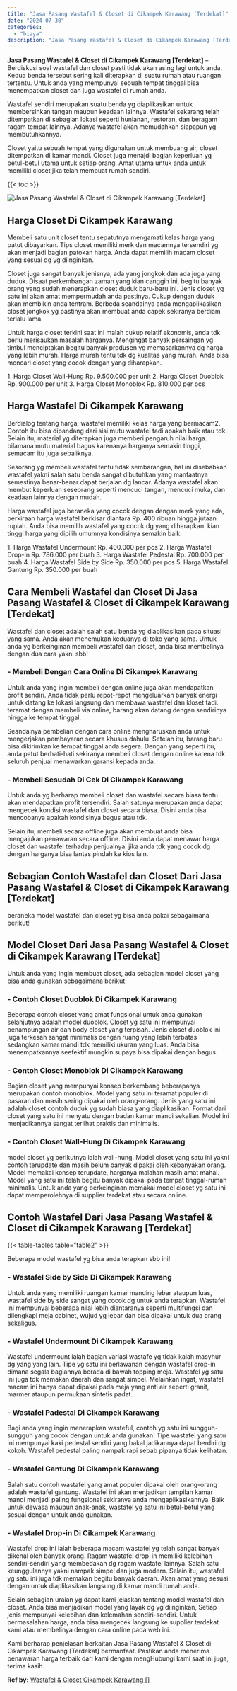 ```yaml
---
title: "Jasa Pasang Wastafel & Closet di Cikampek Karawang [Terdekat]"
date: "2024-07-30"
categories: 
  - "biaya"
description: "Jasa Pasang Wastafel & Closet di Cikampek Karawang [Terdekat]. Kami berharap penjelasan berkaitan Jasa Pasang Wastafel & Closet di Cikampek Karawang [Terdek..."
---
```


**Jasa Pasang Wastafel & Closet di Cikampek Karawang \[Terdekat\]** – Berdiskusi soal wastafel dan closet pasti tidak akan asing lagi untuk anda. Kedua benda tersebut sering kali diterapkan di suatu rumah atau ruangan tertentu. Untuk anda yang mempunyai sebuah tempat tinggal bisa menempatkan closet dan juga wastafel di rumah anda.

Wastafel sendiri merupakan suatu benda yg diaplikasikan untuk membersihkan tangan maupun keadaan lainnya. Wastafel sekarang telah ditempatkan di sebagian lokasi seperti hunianan, restoran, dan beragam ragam tempat lainnya. Adanya wastafel akan memudahkan siapapun yg membutuhkannya.

Closet yaitu sebuah tempat yang digunakan untuk membuang air, closet ditempatkan di kamar mandi. Closet juga menajdi bagian keperluan yg betul-betul utama untuk setiap orang. Amat utama untuk anda untuk memiliki closet jika telah membuat rumah sendiri.

{{< toc >}}

![Jasa Pasang Wastafel & Closet di Cikampek Karawang [Terdekat]](/images/wastafel-closet-murah02.png)

## Harga Closet Di Cikampek Karawang

Membeli satu unit closet tentu sepatutnya mengamati kelas harga yang patut dibayarkan. Tips closet memiliki merk dan macamnya tersendiri yg akan menjadi bagian patokan harga. Anda dapat memilih macam closet yang sesuai dg yg diinginkan.

Closet juga sangat banyak jenisnya, ada yang jongkok dan ada juga yang duduk. Disaat perkembangan zaman yang kian canggih ini, begitu banyak orang yang sudah menerapkan closet duduk baru-baru ini. Jenis closet yg satu ini akan amat mempermudah anda pastinya. Cukup dengan duduk akan membikin anda tentram. Berbeda seandainya anda mengaplikasikan closet jongkok yg pastinya akan membuat anda capek sekiranya berdiam terlalu lama.

Untuk harga closet terkini saat ini malah cukup relatif ekonomis, anda tdk perlu merisaukan masalah harganya. Mengingat banyak persaingan yg timbul menciptakan begitu banyak produsen yg memasarkannya dg harga yang lebih murah. Harga murah tentu tdk dg kualitas yang murah. Anda bisa mencari closet yang cocok dengan yang diharapkan.

1\. Harga Closet Wall-Hung Rp. 9.500.000 per unit 2. Harga Closet Duoblok Rp. 900.000 per unit 3. Harga Closet Monoblok Rp. 810.000 per pcs

## Harga Wastafel Di Cikampek Karawang

Berdialog tentang harga, wastafel memiliki kelas harga yang bermacam2. Contoh itu bisa dipandang dari sisi mutu wastafel tadi apakah baik atau tdk. Selain itu, material yg diterapkan juga memberi pengaruh nilai harga. bilamana mutu material bagus karenanya harganya semakin tinggi, semacam itu juga sebaliknya.

Sesorang yg membeli wastafel tentu tidak sembarangan, hal ini disebabkan wastafel yakni salah satu benda sangat dibutuhkan yang manfaatnya semestinya benar-benar dapat berjalan dg lancar. Adanya wastafel akan membut keperluan seseorang seperti mencuci tangan, mencuci muka, dan keadaan lainnya dengan mudah.

Harga wastafel juga beraneka yang cocok dengan dengan merk yang ada, perkiraan harga wastafel berkisar diantara Rp. 400 ribuan hingga jutaan rupiah. Anda bisa memilih wastafel yang cocok dg yang diharapkan. kian tinggi harga yang dipilih umumnya kondisinya semakin baik.

1\. Harga Wastafel Undermount Rp. 400.000 per pcs 2. Harga Wastafel Drop-in Rp. 786.000 per buah 3. Harga Wastafel Pedestal Rp. 700.000 per buah 4. Harga Wastafel Side by Side Rp. 350.000 per pcs 5. Harga Wastafel Gantung Rp. 350.000 per buah

## Cara Membeli Wastafel dan Closet Di Jasa Pasang Wastafel & Closet di Cikampek Karawang \[Terdekat\]

Wastafel dan closet adalah salah satu benda yg diaplikasikan pada situasi yang sama. Anda akan menemukan keduanya di toko yang sama. Untuk anda yg berkeinginan membeli wastafel dan closet, anda bisa membelinya dengan dua cara yakni sbb!

### \- Membeli Dengan Cara Online Di Cikampek Karawang

Untuk anda yang ingin membeli dengan online juga akan mendapatkan profit sendiri. Anda tidak perlu repot-repot mengeluarkan banyak energi untuk datang ke lokasi langsung dan membawa wastafel dan kloset tadi. teramat dengan membeli via online, barang akan datang dengan sendirinya hingga ke tempat tinggal.

Seandainya pembelian dengan cara online mengharuskan anda untuk mengerjakan pembayaran secara khusus dahulu. Setelah itu, barang baru bisa dikirimkan ke tempat tinggal anda segera. Dengan yang seperti itu, anda patut berhati-hati sekiranya membeli closet dengan online karena tdk seluruh penjual menawarkan garansi kepada anda.

### \- Membeli Sesudah Di Cek Di Cikampek Karawang

Untuk anda yg berharap membeli closet dan wastafel secara biasa tentu akan mendapatkan profit tersendiri. Salah satunya merupakan anda dapat mengecek kondisi wastafel dan closet secara biasa. Disini anda bisa mencobanya apakah kondisinya bagus atau tdk.

Selain itu, membeli secara offline juga akan membuat anda bisa mengajukan penawaran secara offline. Disini anda dapat menawar harga closet dan wastafel terhadap penjualnya. jika anda tdk yang cocok dg dengan harganya bisa lantas pindah ke kios lain.

## Sebagian Contoh Wastafel dan Closet Dari Jasa Pasang Wastafel & Closet di Cikampek Karawang \[Terdekat\]

beraneka model wastafel dan closet yg bisa anda pakai sebagaimana berikut!

## Model Closet Dari Jasa Pasang Wastafel & Closet di Cikampek Karawang \[Terdekat\]

Untuk anda yang ingin membuat closet, ada sebagian model closet yang bisa anda gunakan sebagaimana berikut:

### \- Contoh Closet Duoblok Di Cikampek Karawang

Beberapa contoh closet yang amat fungsional untuk anda gunakan selanjutnya adalah model duoblok. Closet yg satu ini mempunyai penampungan air dan body closet yang terpisah. Jenis closet duoblok ini juga terkesan sangat minimalis dengan ruang yang lebih terbatas sedangkan kamar mandi tdk memiliki ukuran yang luas. Anda bisa menempatkannya seefektif mungkin supaya bisa dipakai dengan bagus.

### \- Contoh Closet Monoblok Di Cikampek Karawang

Bagian closet yang mempunyai konsep berkembang beberapanya merupakan contoh monoblok. Model yang satu ini teramat populer di pasaran dan masih sering dipakai oleh orang-orang. Jenis yang satu ini adalah closet contoh duduk yg sudah biasa yang diaplikasikan. Format dari closet yang satu ini menyatu dengan badan kamar mandi sekalian. Model ini menjadikannya sangat terlihat praktis dan minimalis.

### \- Contoh Closet Wall-Hung Di Cikampek Karawang

model closet yg berikutnya ialah wall-hung. Model closet yang satu ini yakni contoh terupdate dan masih belum banyak dipakai oleh kebanyakan orang. Model memakai konsep terupdate, harganya malahan masih amat mahal. Model yang satu ini telah begitu banyak dipakai pada tempat tinggal-rumah minimalis. Untuk anda yang berkeinginan memakai model closet yg satu ini dapat memperolehnya di supplier terdekat atau secara online.

## Contoh Wastafel Dari Jasa Pasang Wastafel & Closet di Cikampek Karawang \[Terdekat\]

{{< table-tables table="table2" >}}

Beberapa model wastafel yg bisa anda terapkan sbb ini!

### \- Wastafel Side by Side Di Cikampek Karawang

Untuk anda yang memiliki ruangan kamar manding lebar ataupun luas, wastafel side by side sangat yang cocok dg untuk anda terapkan. Wastafel ini mempunyai beberapa nilai lebih diantaranya seperti multifungsi dan dilengkapi meja cabinet, wujud yg lebar dan bisa dipakai untuk dua orang sekaligus.

### \- Wastafel Undermount Di Cikampek Karawang

Wastafel undermount ialah bagian variasi wastafe yg tidak kalah masyhur dg yang yang lain. Tipe yg satu ini berlawanan dengan wastafel drop-in dimana segala bagiannya berada di bawah topping meja. Wastafel yg satu ini juga tdk memakan daerah dan sangat simpel. Melainkan ingat, wastafel macam ini hanya dapat dipakai pada meja yang anti air seperti granit, marmer ataupun permukaan sintetis padat.

### \- Wastafel Padestal Di Cikampek Karawang

Bagi anda yang ingin menerapkan wasteful, contoh yg satu ini sungguh-sungguh yang cocok dengan untuk anda gunakan. Tipe wastafel yang satu ini mempunyai kaki pedestal sendiri yang bakal jadikannya dapat berdiri dg kokoh. Wastafel pedestal paling nampak rapi sebab pipanya tidak kelihatan.

### \- Wastafel Gantung Di Cikampek Karawang

Salah satu contoh wastafel yang amat populer dipakai oleh orang-orang adalah wastafel gantung. Wastafel ini akan menjadikan tampilan kamar mandi menjadi paling fungsional sekiranya anda mengaplikasikannya. Baik untuk dewasa maupun anak-anak, wastafel yg satu ini betul-betul yang sesuai dengan untuk anda gunakan.

### \- Wastafel Drop-in Di Cikampek Karawang

Wastafel drop ini ialah beberapa macam wastafel yg telah sangat banyak dikenal oleh banyak orang. Ragam wastafel drop-in memiliki kelebihan sendiri-sendiri yang membedakan dg ragam wastafel lainnya. Salah satu keunggulannya yakni nampak simpel dan juga modern. Selain itu, wastafel yg satu ini juga tdk memakan begitu banyak daerah. Akan amat yang sesuai dengan untuk diaplikasikan langsung di kamar mandi rumah anda.

Selain sebagian uraian yg dapat kami jelaskan tentang model wastafel dan closet. Anda bisa menjadikan model yang layak dg yg diinginkan, Setiap jenis mempunyai kelebihan dan kelemahan sendiri-sendiri. Untuk permasalahan harga, anda bisa mengecek langsung ke supplier terdekat kami atau membelinya dengan cara online pada web ini.

Kami berharap penjelasan berkaitan Jasa Pasang Wastafel & Closet di Cikampek Karawang \[Terdekat\] bermanfaat. Pastikan anda menerima penawaran harga terbaik dari kami dengan mengHubungi kami saat ini juga, terima kasih.

**Ref by:** [Wastafel & Closet Cikampek Karawang []](https://id.wikipedia.org/wiki/Wastafel)
